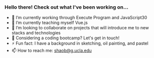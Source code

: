 ### Hello there! Check out what I've been working on...

- 🔭  I’m currently working through Execute Program and JavaScript30
- 🌱  I’m currently teaching myself Vue.js
- 👯  I’m looking to collaborate on projects that will introduce me to new stacks and technologies
- 💬  Considering a coding bootcamp? Let's get in touch!
- ⚡   Fun fact: I have a background in sketching, oil painting, and pastel
- 📫  How to reach me: shaob@g.ucla.edu
